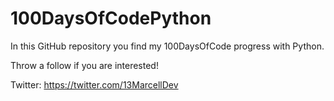 ﻿# 100DaysOfCodePython

 In this GitHub repository you find my 100DaysOfCode progress with Python.

 Throw a follow if you are interested!

 Twitter: https://twitter.com/13MarcellDev
